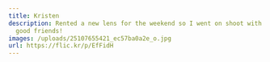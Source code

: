 ```yaml
---
title: Kristen
description: Rented a new lens for the weekend so I went on shoot with one of my
  good friends!
images: /uploads/25107655421_ec57ba0a2e_o.jpg
url: https://flic.kr/p/EfFidH
---
```

